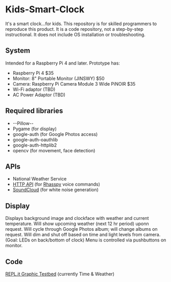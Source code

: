 # Kids-Smart-Clock
It's a smart clock...for kids.
This repository is for skilled programmers to reproduce this product. It is a code repository, not a step-by-step instructional. It does not include OS installation or troubleshooting.

## System
Intended for a Raspberry Pi 4 and later. Prototype has:
* Raspberry Pi 4                                              $35
* Monitor: 8" Portable Monitor (JINSWY)                       $50
* Camera: Raspberry Pi Camera Module 3 Wide PiNOIR            $35
* Wi-Fi adaptor (TBD)
* AC Power Adaptor (TBD)

## Required libraries
* --Pillow--
* Pygame (for display)
* google-auth (for Google Photos access)
* google-auth-oauthlib
* google-auth-httplib2
* opencv (for movement, face detection)

## APIs
* National Weather Service
* [HTTP API](https://rhasspy.readthedocs.io/en/latest/reference/#http-api) (for [Rhasspy](https://rhasspy.readthedocs.io/en/latest/) voice commands)
* [SoundCloud](https://developers.soundcloud.com/docs/api/guide) (for white noise generation)

## Display
Displays background image and clockface with weather and current temperature. 
Will show upcoming weather (next 12 hr period) uponn request. 
Will cycle through Google Photos album; will change albums on request.
Will dim and shut off based on time and light levels from camera. (Goal: LEDs on back/bottom of clock)
Menu is controlled via pushbuttons on monitor.

## Code
[REPL.it Graphic Testbed](https://replit.com/@theedoctaz/FlusteredQuaintSpool#main.py) (currently Time & Weather)
